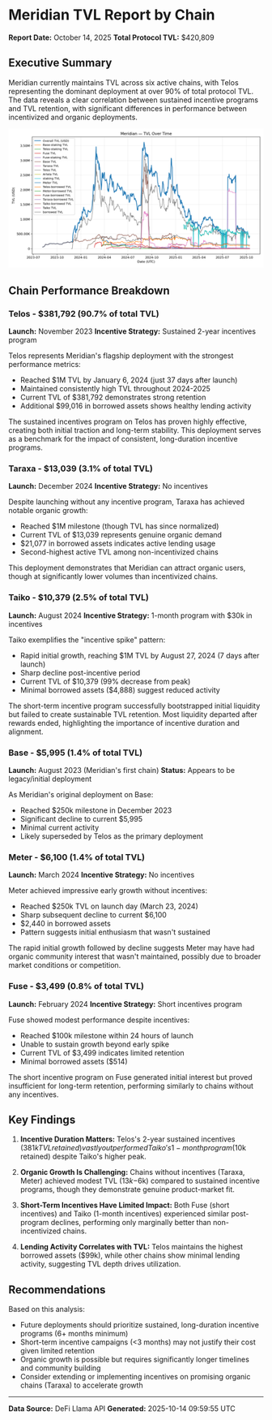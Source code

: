 # Meridian TVL Report by Chain
**Report Date:** October 14, 2025
**Total Protocol TVL:** $420,809

## Executive Summary

Meridian currently maintains TVL across six active chains, with Telos representing the dominant deployment at over 90% of total protocol TVL. The data reveals a clear correlation between sustained incentive programs and TVL retention, with significant differences in performance between incentivized and organic deployments.

![Meridian TVL Over Time](tvl_chart.png)

## Chain Performance Breakdown

### Telos - $381,792 (90.7% of total TVL)
**Launch:** November 2023
**Incentive Strategy:** Sustained 2-year incentives program

Telos represents Meridian's flagship deployment with the strongest performance metrics:
- Reached $1M TVL by January 6, 2024 (just 37 days after launch)
- Maintained consistently high TVL throughout 2024-2025
- Current TVL of $381,792 demonstrates strong retention
- Additional $99,016 in borrowed assets shows healthy lending activity

The sustained incentives program on Telos has proven highly effective, creating both initial traction and long-term stability. This deployment serves as a benchmark for the impact of consistent, long-duration incentive programs.

### Taraxa - $13,039 (3.1% of total TVL)
**Launch:** December 2024
**Incentive Strategy:** No incentives

Despite launching without any incentive program, Taraxa has achieved notable organic growth:
- Reached $1M milestone (though TVL has since normalized)
- Current TVL of $13,039 represents genuine organic demand
- $21,077 in borrowed assets indicates active lending usage
- Second-highest active TVL among non-incentivized chains

This deployment demonstrates that Meridian can attract organic users, though at significantly lower volumes than incentivized chains.

### Taiko - $10,379 (2.5% of total TVL)
**Launch:** August 2024
**Incentive Strategy:** 1-month program with $30k in incentives

Taiko exemplifies the "incentive spike" pattern:
- Rapid initial growth, reaching $1M TVL by August 27, 2024 (7 days after launch)
- Sharp decline post-incentive period
- Current TVL of $10,379 (99% decrease from peak)
- Minimal borrowed assets ($4,888) suggest reduced activity

The short-term incentive program successfully bootstrapped initial liquidity but failed to create sustainable TVL retention. Most liquidity departed after rewards ended, highlighting the importance of incentive duration and alignment.

### Base - $5,995 (1.4% of total TVL)
**Launch:** August 2023 (Meridian's first chain)
**Status:** Appears to be legacy/initial deployment

As Meridian's original deployment on Base:
- Reached $250k milestone in December 2023
- Significant decline to current $5,995
- Minimal current activity
- Likely superseded by Telos as the primary deployment

### Meter - $6,100 (1.4% of total TVL)
**Launch:** March 2024
**Incentive Strategy:** No incentives

Meter achieved impressive early growth without incentives:
- Reached $250k TVL on launch day (March 23, 2024)
- Sharp subsequent decline to current $6,100
- $2,440 in borrowed assets
- Pattern suggests initial enthusiasm that wasn't sustained

The rapid initial growth followed by decline suggests Meter may have had organic community interest that wasn't maintained, possibly due to broader market conditions or competition.

### Fuse - $3,499 (0.8% of total TVL)
**Launch:** February 2024
**Incentive Strategy:** Short incentives program

Fuse showed modest performance despite incentives:
- Reached $100k milestone within 24 hours of launch
- Unable to sustain growth beyond early spike
- Current TVL of $3,499 indicates limited retention
- Minimal borrowed assets ($514)

The short incentive program on Fuse generated initial interest but proved insufficient for long-term retention, performing similarly to chains without any incentives.

## Key Findings

1. **Incentive Duration Matters:** Telos's 2-year sustained incentives ($381k TVL retained) vastly outperformed Taiko's 1-month program ($10k retained) despite Taiko's higher peak.

2. **Organic Growth Is Challenging:** Chains without incentives (Taraxa, Meter) achieved modest TVL ($13k-$6k) compared to sustained incentive programs, though they demonstrate genuine product-market fit.

3. **Short-Term Incentives Have Limited Impact:** Both Fuse (short incentives) and Taiko (1-month incentives) experienced similar post-program declines, performing only marginally better than non-incentivized chains.

4. **Lending Activity Correlates with TVL:** Telos maintains the highest borrowed assets ($99k), while other chains show minimal lending activity, suggesting TVL depth drives utilization.

## Recommendations

Based on this analysis:
- Future deployments should prioritize sustained, long-duration incentive programs (6+ months minimum)
- Short-term incentive campaigns (<3 months) may not justify their cost given limited retention
- Organic growth is possible but requires significantly longer timelines and community building
- Consider extending or implementing incentives on promising organic chains (Taraxa) to accelerate growth

---

**Data Source:** DeFi Llama API
**Generated:** 2025-10-14 09:59:55 UTC
